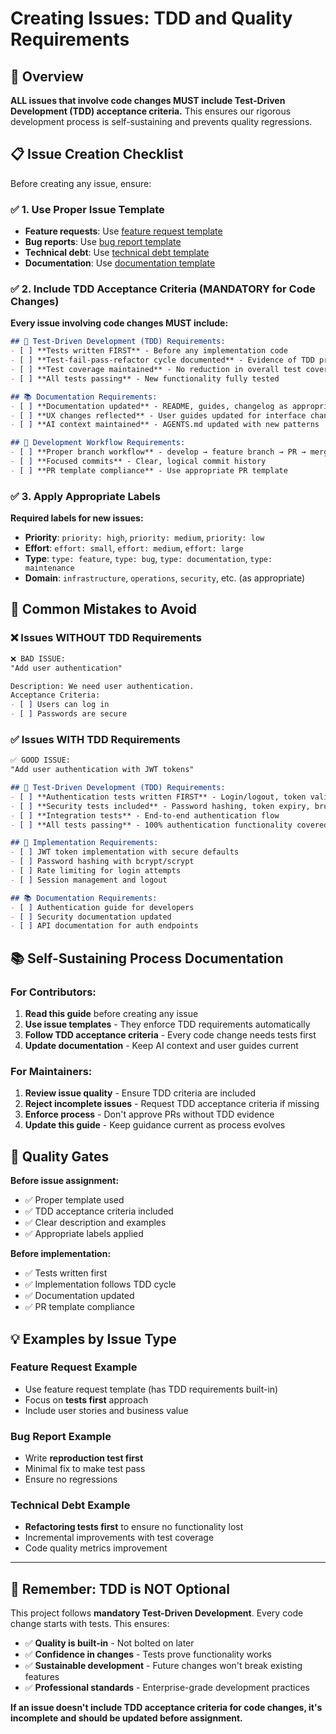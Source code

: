 # Creating Issues: TDD and Quality Requirements

## 🎯 Overview

**ALL issues that involve code changes MUST include Test-Driven Development (TDD) acceptance criteria.** This ensures our rigorous development process is self-sustaining and prevents quality regressions.

## 📋 Issue Creation Checklist

Before creating any issue, ensure:

### ✅ **1. Use Proper Issue Template**
- **Feature requests**: Use [feature request template](.github/ISSUE_TEMPLATE/feature-request.yml) 
- **Bug reports**: Use [bug report template](.github/ISSUE_TEMPLATE/bug-report.yml)
- **Technical debt**: Use [technical debt template](.github/ISSUE_TEMPLATE/technical-debt.yml)
- **Documentation**: Use [documentation template](.github/ISSUE_TEMPLATE/documentation.yml)

### ✅ **2. Include TDD Acceptance Criteria (MANDATORY for Code Changes)**

**Every issue involving code changes MUST include:**

```markdown
## 🧪 Test-Driven Development (TDD) Requirements:
- [ ] **Tests written FIRST** - Before any implementation code
- [ ] **Test-fail-pass-refactor cycle documented** - Evidence of TDD process  
- [ ] **Test coverage maintained** - No reduction in overall test coverage
- [ ] **All tests passing** - New functionality fully tested

## 📚 Documentation Requirements:
- [ ] **Documentation updated** - README, guides, changelog as appropriate
- [ ] **UX changes reflected** - User guides updated for interface changes
- [ ] **AI context maintained** - AGENTS.md updated with new patterns

## 🔀 Development Workflow Requirements:
- [ ] **Proper branch workflow** - develop → feature branch → PR → merge
- [ ] **Focused commits** - Clear, logical commit history
- [ ] **PR template compliance** - Use appropriate PR template
```

### ✅ **3. Apply Appropriate Labels**

**Required labels for new issues:**
- **Priority**: `priority: high`, `priority: medium`, `priority: low`
- **Effort**: `effort: small`, `effort: medium`, `effort: large`  
- **Type**: `type: feature`, `type: bug`, `type: documentation`, `type: maintenance`
- **Domain**: `infrastructure`, `operations`, `security`, etc. (as appropriate)

## 🚫 **Common Mistakes to Avoid**

### ❌ **Issues WITHOUT TDD Requirements**
```markdown
❌ BAD ISSUE:
"Add user authentication"

Description: We need user authentication.
Acceptance Criteria: 
- [ ] Users can log in
- [ ] Passwords are secure
```

### ✅ **Issues WITH TDD Requirements**
```markdown
✅ GOOD ISSUE:
"Add user authentication with JWT tokens"

## 🧪 Test-Driven Development (TDD) Requirements:
- [ ] **Authentication tests written FIRST** - Login/logout, token validation
- [ ] **Security tests included** - Password hashing, token expiry, brute force protection
- [ ] **Integration tests** - End-to-end authentication flow
- [ ] **All tests passing** - 100% authentication functionality covered

## 📝 Implementation Requirements:
- [ ] JWT token implementation with secure defaults
- [ ] Password hashing with bcrypt/scrypt
- [ ] Rate limiting for login attempts
- [ ] Session management and logout

## 📚 Documentation Requirements:
- [ ] Authentication guide for developers
- [ ] Security documentation updated
- [ ] API documentation for auth endpoints
```

## 📚 **Self-Sustaining Process Documentation**

### **For Contributors:**
1. **Read this guide** before creating any issue
2. **Use issue templates** - They enforce TDD requirements automatically
3. **Follow TDD acceptance criteria** - Every code change needs tests first
4. **Update documentation** - Keep AI context and user guides current

### **For Maintainers:**
1. **Review issue quality** - Ensure TDD criteria are included
2. **Reject incomplete issues** - Request TDD acceptance criteria if missing
3. **Enforce process** - Don't approve PRs without TDD evidence
4. **Update this guide** - Keep guidance current as process evolves

## 🔄 **Quality Gates**

**Before issue assignment:**
- ✅ Proper template used
- ✅ TDD acceptance criteria included
- ✅ Clear description and examples
- ✅ Appropriate labels applied

**Before implementation:**
- ✅ Tests written first
- ✅ Implementation follows TDD cycle
- ✅ Documentation updated
- ✅ PR template compliance

## 💡 **Examples by Issue Type**

### **Feature Request Example**
- Use feature request template (has TDD requirements built-in)
- Focus on **tests first** approach
- Include user stories and business value

### **Bug Report Example**  
- Write **reproduction test first**
- Minimal fix to make test pass
- Ensure no regressions

### **Technical Debt Example**
- **Refactoring tests first** to ensure no functionality lost
- Incremental improvements with test coverage
- Code quality metrics improvement

---

## 🎯 **Remember: TDD is NOT Optional**

This project follows **mandatory Test-Driven Development**. Every code change starts with tests. This ensures:
- ✅ **Quality is built-in** - Not bolted on later
- ✅ **Confidence in changes** - Tests prove functionality works  
- ✅ **Sustainable development** - Future changes won't break existing features
- ✅ **Professional standards** - Enterprise-grade development practices

**If an issue doesn't include TDD acceptance criteria for code changes, it's incomplete and should be updated before assignment.**
